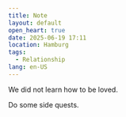 ```yaml
---
title: Note
layout: default
open_heart: true
date: 2025-06-19 17:11
location: Hamburg
tags: 
  - Relationship
lang: en-US
---
```


We did not learn how to be loved. 

Do some side quests.
